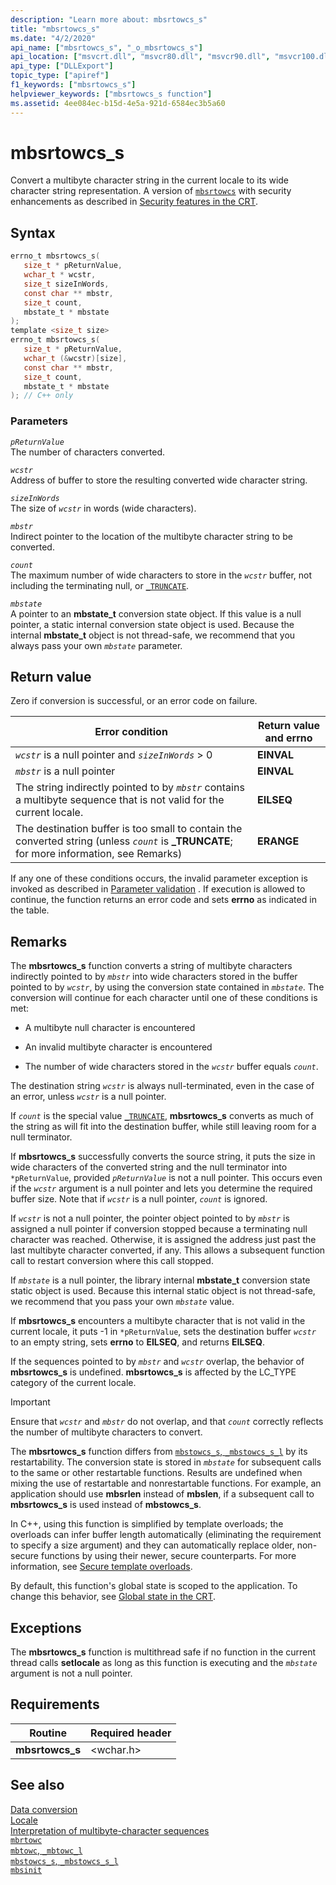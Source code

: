 ```yaml
---
description: "Learn more about: mbsrtowcs_s"
title: "mbsrtowcs_s"
ms.date: "4/2/2020"
api_name: ["mbsrtowcs_s", "_o_mbsrtowcs_s"]
api_location: ["msvcrt.dll", "msvcr80.dll", "msvcr90.dll", "msvcr100.dll", "msvcr100_clr0400.dll", "msvcr110.dll", "msvcr110_clr0400.dll", "msvcr120.dll", "msvcr120_clr0400.dll", "ucrtbase.dll", "api-ms-win-crt-convert-l1-1-0.dll", "api-ms-win-crt-private-l1-1-0.dll"]
api_type: ["DLLExport"]
topic_type: ["apiref"]
f1_keywords: ["mbsrtowcs_s"]
helpviewer_keywords: ["mbsrtowcs_s function"]
ms.assetid: 4ee084ec-b15d-4e5a-921d-6584ec3b5a60
---
```

# mbsrtowcs_s

Convert a multibyte character string in the current locale to its wide character string representation. A version of [`mbsrtowcs`](mbsrtowcs.md) with security enhancements as described in [Security features in the CRT](../security-features-in-the-crt.md).

## Syntax

```C
errno_t mbsrtowcs_s(
   size_t * pReturnValue,
   wchar_t * wcstr,
   size_t sizeInWords,
   const char ** mbstr,
   size_t count,
   mbstate_t * mbstate
);
template <size_t size>
errno_t mbsrtowcs_s(
   size_t * pReturnValue,
   wchar_t (&wcstr)[size],
   const char ** mbstr,
   size_t count,
   mbstate_t * mbstate
); // C++ only
```

### Parameters

*`pReturnValue`*\
The number of characters converted.

*`wcstr`*\
Address of buffer to store the resulting converted wide character string.

*`sizeInWords`*\
The size of *`wcstr`* in words (wide characters).

*`mbstr`*\
Indirect pointer to the location of the multibyte character string to be converted.

*`count`*\
The maximum number of wide characters to store in the *`wcstr`* buffer, not including the terminating null, or [`_TRUNCATE`](../truncate.md).

*`mbstate`*\
A pointer to an **mbstate_t** conversion state object. If this value is a null pointer, a static internal conversion state object is used. Because the internal **mbstate_t** object is not thread-safe, we recommend that you always pass your own *`mbstate`* parameter.

## Return value

Zero if conversion is successful, or an error code on failure.

|Error condition|Return value and **errno**|
|---------------------|------------------------------|
|*`wcstr`* is a null pointer and *`sizeInWords`* > 0|**EINVAL**|
|*`mbstr`* is a null pointer|**EINVAL**|
|The string indirectly pointed to by *`mbstr`* contains a multibyte sequence that is not valid for the current locale.|**EILSEQ**|
|The destination buffer is too small to contain the converted string (unless *`count`* is **_TRUNCATE**; for more information, see Remarks)|**ERANGE**|

If any one of these conditions occurs, the invalid parameter exception is invoked as described in [Parameter validation](../parameter-validation.md) . If execution is allowed to continue, the function returns an error code and sets **errno** as indicated in the table.

## Remarks

The **mbsrtowcs_s** function converts a string of multibyte characters indirectly pointed to by *`mbstr`* into wide characters stored in the buffer pointed to by *`wcstr`*, by using the conversion state contained in *`mbstate`*. The conversion will continue for each character until one of these conditions is met:

- A multibyte null character is encountered

- An invalid multibyte character is encountered

- The number of wide characters stored in the *`wcstr`* buffer equals *`count`*.

The destination string *`wcstr`* is always null-terminated, even in the case of an error, unless *`wcstr`* is a null pointer.

If *`count`* is the special value [`_TRUNCATE`](../truncate.md), **mbsrtowcs_s** converts as much of the string as will fit into the destination buffer, while still leaving room for a null terminator.

If **mbsrtowcs_s** successfully converts the source string, it puts the size in wide characters of the converted string and the null terminator into `*pReturnValue`, provided *`pReturnValue`* is not a null pointer. This occurs even if the *`wcstr`* argument is a null pointer and lets you determine the required buffer size. Note that if *`wcstr`* is a null pointer, *`count`* is ignored.

If *`wcstr`* is not a null pointer, the pointer object pointed to by *`mbstr`* is assigned a null pointer if conversion stopped because a terminating null character was reached. Otherwise, it is assigned the address just past the last multibyte character converted, if any. This allows a subsequent function call to restart conversion where this call stopped.

If *`mbstate`* is a null pointer, the library internal **mbstate_t** conversion state static object is used. Because this internal static object is not thread-safe, we recommend that you pass your own *`mbstate`* value.

If **mbsrtowcs_s** encounters a multibyte character that is not valid in the current locale, it puts -1 in `*pReturnValue`, sets the destination buffer *`wcstr`* to an empty string, sets **errno** to **EILSEQ**, and returns **EILSEQ**.

If the sequences pointed to by *`mbstr`* and *`wcstr`* overlap, the behavior of **mbsrtowcs_s** is undefined. **mbsrtowcs_s** is affected by the LC_TYPE category of the current locale.

> [!IMPORTANT]
> Ensure that *`wcstr`* and *`mbstr`* do not overlap, and that *`count`* correctly reflects the number of multibyte characters to convert.

The **mbsrtowcs_s** function differs from [`mbstowcs_s`, `_mbstowcs_s_l`](mbstowcs-s-mbstowcs-s-l.md) by its restartability. The conversion state is stored in *`mbstate`* for subsequent calls to the same or other restartable functions. Results are undefined when mixing the use of restartable and nonrestartable functions. For example, an application should use **mbsrlen** instead of **mbslen**, if a subsequent call to **mbsrtowcs_s** is used instead of **mbstowcs_s**.

In C++, using this function is simplified by template overloads; the overloads can infer buffer length automatically (eliminating the requirement to specify a size argument) and they can automatically replace older, non-secure functions by using their newer, secure counterparts. For more information, see [Secure template overloads](../secure-template-overloads.md).

By default, this function's global state is scoped to the application. To change this behavior, see [Global state in the CRT](../global-state.md).

## Exceptions

The **mbsrtowcs_s** function is multithread safe if no function in the current thread calls **setlocale** as long as this function is executing and the *`mbstate`* argument is not a null pointer.

## Requirements

|Routine|Required header|
|-------------|---------------------|
|**mbsrtowcs_s**|\<wchar.h>|

## See also

[Data conversion](../data-conversion.md)\
[Locale](../locale.md)\
[Interpretation of multibyte-character sequences](../interpretation-of-multibyte-character-sequences.md)\
[`mbrtowc`](mbrtowc.md)\
[`mbtowc`, `_mbtowc_l`](mbtowc-mbtowc-l.md)\
[`mbstowcs_s`, `_mbstowcs_s_l`](mbstowcs-s-mbstowcs-s-l.md)\
[`mbsinit`](mbsinit.md)
